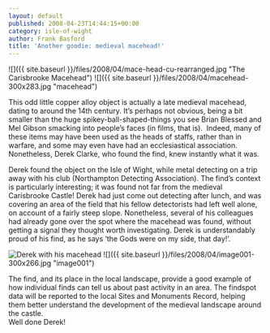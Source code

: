 ```yaml
---
layout: default
published: 2008-04-23T14:44:15+00:00
category: isle-of-wight
author: Frank Basford
title: 'Another goodie: medieval macehead!'
---
```


![]({{ site.baseurl }}/files/2008/04/mace-head-cu-rearranged.jpg "The Carisbrooke Macehead")
![]({{ site.baseurl }}/files/2008/04/macehead-300x283.jpg "macehead")

This odd little copper alloy object is actually a late medieval macehead, dating to around the 14th century. It’s perhaps not obvious, being a bit smaller than the huge spikey-ball-shaped-things you see Brian Blessed and Mel Gibson smacking into people’s faces (in films, that is).  Indeed, many of these items may have been used as the heads of staffs, rather than in warfare, and some may even have had an ecclesiastical association.  Nonetheless, Derek Clarke, who found the find, knew instantly what it was.

Derek found the object on the Isle of Wight, while metal detecting on a trip away with his club (Northampton Detecting Association). The find’s context is particularly interesting; it was found not far from the medieval Carisbrooke Castle! Derek had just come out detecting after lunch, and was covering an area of the field that his fellow detectorists had left well alone, on account of a fairly steep slope. Nonetheless, several of his colleagues had already gone over the spot where the macehead was found, without getting a signal they thought worth investigating. Derek is understandably proud of his find, as he says ‘the Gods were on my side, that day!’.

![](/2008/04/23/medieval-warfare/northamptonshirefindsperiodsummariesreports/ "Derek with his macehead")
![]({{ site.baseurl }}/files/2008/04/image001-300x266.jpg "image001")

The find, and its place in the local landscape, provide a good example of how individual finds can tell us about past activity in an area. The findspot data will be reported to the local Sites and Monuments Record, helping them better understand the development of the medieval landscape around the castle.  
Well done Derek!   
